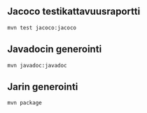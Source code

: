 ## Jacoco testikattavuusraportti

``mvn test jacoco:jacoco``

## Javadocin generointi

``mvn javadoc:javadoc``

## Jarin generointi

``mvn package``